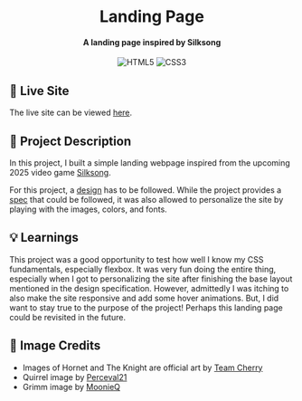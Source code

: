 <h1 align="center">
  Landing Page
  <h4 align="center">A landing page inspired by Silksong</h4>
</h1>

<div align="center">

![HTML5](https://img.shields.io/badge/HTML5-%23E34F26.svg?style=flat&logo=html5&logoColor=white)
![CSS3](https://img.shields.io/badge/CSS3-%232965F1.svg?style=flat&logo=html5&logoColor=white)

</div>

## 🚀 Live Site

The live site can be viewed [here](https://landing-page-sigma-peach-49.vercel.app/).

## 📝 Project Description

In this project, I built a simple landing webpage inspired from the upcoming 2025 video game [Silksong](https://hollowknightsilksong.com/).

For this project, a [design](https://cdn.statically.io/gh/TheOdinProject/curriculum/81a5d553f4073e593d23a6ab00d50eef8620796d/foundations/html_css/project/imgs/01.png) has to be followed. While the project provides a [spec](https://cdn.statically.io/gh/TheOdinProject/curriculum/a38403e7d81cc8305af16ac48985cfbde87834d6/foundations/html_css/flexbox/project-landing-page/imgs/02.png) that could be followed, it was also allowed to personalize the site by playing with the images, colors, and fonts.

## 💡 Learnings

This project was a good opportunity to test how well I know my CSS fundamentals, especially flexbox. It was very fun doing the entire thing, especially when I got to personalizing the site after finishing the base layout mentioned in the design specification. However, admittedly I was itching to also make the site responsive and add some hover animations. But, I did want to stay true to the purpose of the project! Perhaps this landing page could be revisited in the future.

## 📸 Image Credits

- Images of Hornet and The Knight are official art by [Team Cherry](https://www.teamcherry.com.au/about)
- Quirrel image by [Perceval21](https://wall.alphacoders.com/big.php?i=866195)
- Grimm image by [MoonieQ](https://steamcommunity.com/sharedfiles/filedetails/?id=1587106975)
